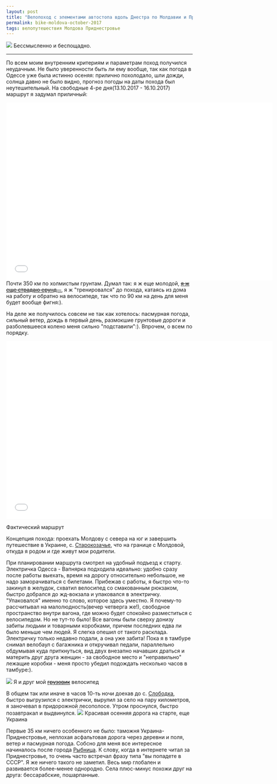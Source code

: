 ```yaml
---
layout: post
title: "Велопоход с элементами автостопа вдоль Днестра по Молдавии и Приднестровью"
permalink: bike-moldova-october-2017
tags: велопутешествия Молдова Приднестровье
---
```


![](https://lh3.googleusercontent.com/IVWAbgvKh4_rTumNwKF-co8uzDf36h3l5mVaJWNS8DhlLfbQKwYBL049lxKlc4s1hsi202rTB4PTwYKK3osKKjswhIPBguGiKre9_9mFfNYurWVAVMYpFDXUrrrwN5jnipQqT6NWWHaHYtRUtrrMj5eCz3yqqIKmM0NSpE3OxsIrR7YMHevGtZ0eYdmJtsKFEwRmWLuhjFq6TQ1fqe9dN2dPWbhfO7JArnLv0S-c1mXSMrUeFl53kT78lGT_mM_xGy8n3Xf7dliVYjDCFxYpEz81PEiQfskcpHgqmbevc_Zc37QShM5kx5ojbo95CF879im4JCRsmAE4hzAKS6cqFVNcZf_RBJYZOwhzQqiUWi6pd3uMJw-cXOhMFLZFmuxgnff3mDTsifEr15gn89QV4PAffrI_kv5O2TDc2C5blZIcN5U5YMvr5jPXRpyW7V-rzf9WsMXJqnOykbOQQMtLrJMrzWD8AMtN0ELlKvzBsxGzWXfCNSrhO6c_DIAkPPXKwvw2KR0FGdKP1K6_GWZg879QlX58adyGiQi6jay6ew0kVy0y0TUYdqK3xxEJl6v-YubvWaSv-2VC4RJ3iS41yed2cPZpmkaX0SeW1cGlvg=w1024-no)
Бессмысленно и беспощадно.

---

<script type="text/javascript" src="/public/js/jssor.slider.min.js"></script>

По всем моим внутренним критериям и параметрам поход получился неудачным. Не было уверенности быть ли ему вообще, так как погода в Одессе уже была истинно осеняя: прилично похолодало, шли дожди, солнца давно не было видно, прогноз погоды на даты похода был неутешительный. На свободные 4-ре дня(13.10.2017 - 16.10.2017) маршрут я задумал приличный:
<iframe src="//www.gpsies.com/mapOnly.do?fileId=ikslqxyosxyehmma" width="720" height="480" frameborder="0" scrolling="no" marginheight="0" marginwidth="0"></iframe>
Почти 350 км по холмистым грунтам. Думал так: я ж еще молодой, <s><a href="https://youtu.be/U8HRQg-NPaQ?t=65">я ж еще страдаю ерунд...</a></s>, я ж "тренировался" до похода, катаясь из дома на работу и обратно на велосипеде, так что по 90 км на день для меня будет вообще фигня:).

На деле же получилось совсем не так как хотелось: пасмурная погода, сильный ветер, дождь в первый день, размокшие грунтовые дороги и разболевшееся колено меня сильно "подставили":). Впрочем, о всем по порядку.
<iframe src="//www.gpsies.com/mapOnly.do?fileId=fczkvqtqbulmfjqk" width="720" height="480" frameborder="0" scrolling="no" marginheight="0" marginwidth="0"></iframe>
<p></p><span class="signed-image">Фактический маршрут</span>

Концепция похода: проехать Молдову с севера на юг и завершить путешествие в Украине, с. [Старокозачье](https://ru.wikipedia.org/wiki/Староказачье), что на границе с Молдовой, откуда я родом и где живут мои родители.

При планировании маршрута смотрел на удобный подъезд к старту. Электричка Одесса - Вапнярка подходила идеально: удобно сразу после работы выехать, время на дорогу относительно небольшое, не надо заморачиваться с билетами. Прибежав с работы, я быстро что-то закинул в желудок, схватил велосипед со смакованным рюкзаком, быстро добрался до жд-вокзала и упаковался в электричку. "Упаковался" именно то слово, которое здесь уместно. Я почему-то рассчитывал на малолюдность(вечер четверга же!), свободное пространство внутри вагона, где можно будет спокойно разместиться с велосипедом. Но не тут-то было! Все вагоны были сверху донизу забиты людьми и товарными коробками, причем последних едва ли было меньше чем людей. Я слегка опешил от такого расклада. Электричку только недавно подали, а она уже забита! Пока я в тамбуре снимал велобаул с багажника и откручивал педали, параллельно обдумывая куда приткнуться, вид двух внезапно начавших драться и материть друг друга женщин - за свободное место и "неправильно" лежащие коробки - меня просто убедил подождать несколько часов в тамбуре:).

![](https://lh3.googleusercontent.com/bH86F3_qSp9IPK5_tL70HKT--YlLBXIbKMxQNE00BBltTNWXy3aoe36Xju-gCAJ1Mk-uKR0ONo2upkxvgM2HPUrvy7dJ_7SGbOcb0PxkPY41rsjaM1Kffqu7KlwhvDaxgBCtG58mjIRsTDAYeoYbD7gJ6tLxodQhYEUgs6JkMPQREdBFLqtGgRWJBcbKtSi7PgIBNbb-3AvAnOF2C1JERBhagdU-PiMp82zLULJuDebjL_-yhIRpP-lVrFoStQasnn91REUWdvKHSwb8m9MpQfpVeCy8ty1OqIQMd4ffK5ixybE29pAKOEtWbz1jgRCdo8nwG6-HQi6lcpxC1zpeshSP5H10QAFapjHBatzFJsT3FeaZXmihpDCUmyPNL4eDRQ-cv85CNHRv7qTyktyr_gyS_H6Hf9Dve2OKKNPQm01X_JSv1dGX3Ru0BOmDWXURh0qpX6TEy3oSZ--8-6DaqR_9pySgwGvP6w1reIKCCX216fKNA_8EMvV_oRgrgyNAbpBMAEBikrQuHxucgnCQPK31cZDbUJt_aYiFfTs-8JRo6nn6oH4_U_1Zkc5YMUVJODqUozJWzEMcObIPtf-mZQpHA6CDxYHhauYMAszWjHLid1X___VuYtuu_Gukgx4JqCLOidXr6nb7VWiQ6T8IlrrHg8yUNuCd_O8=w1024-no)
<span class="signed-image">Я и друг мой <s><a href="https://ru.wikipedia.org/wiki/%D0%98_%D0%94%D1%80%D1%83%D0%B3_%D0%9C%D0%BE%D0%B9_%D0%93%D1%80%D1%83%D0%B7%D0%BE%D0%B2%D0%B8%D0%BA">грузовик</a></s> велосипед</span>

В общем так или иначе в часов 10-ть ночи доехав до с. [Слободка](https://ru.wikipedia.org/wiki/%D0%A1%D0%BB%D0%BE%D0%B1%D0%BE%D0%B4%D0%BA%D0%B0_(%D0%9E%D0%B4%D0%B5%D1%81%D1%81%D0%BA%D0%B0%D1%8F_%D0%BE%D0%B1%D0%BB%D0%B0%D1%81%D1%82%D1%8C)), быстро выгрузился с электрички, вырулил за село на пару километров, я заночевал в придорожной лесополосе.
Утром проснулся, быстро позавтракал и выдвинулся.
![](https://lh3.googleusercontent.com/x-f5JpBl5-5GzdDtcnpVYebTDU3zOt6JX4R18a2Jt1UcuU6UjQmhJs_0qXEttmnG_5zqP0R5EVgGxCzP0lgdowlyxOzHBVLiU1VhT8Lq4WTPRPY1AL3MsgE12aslfikFkm_s4GdJdw=w1024-no)
<span class="signed-image">Красивая осенняя дорога на старте, еще Украина</span>

Первые 35 км ничего особенного не было: таможня Украина-Приднестровье, неплохая асфальтовая дорога через деревни и поля, ветер и пасмурная погода. Собсно для меня все интересное начиналось после города [Рыбница](https://ru.wikipedia.org/wiki/%D0%A0%D1%8B%D0%B1%D0%BD%D0%B8%D1%86%D0%B0). К слову, когда в интернете читал за Приднестровье, то очень часто встречал фразу типа "вы попадете в СССР". Я же ничего такого не заметил. Весь мир глобален и развивается более-менее однородно. Села плюс-минус похожи друг на друга: бессарабские, пошарпанные.

<div id="slider5" style="position: relative; margin: 0 auto; top: 0px; left: 0px; width: 720px; height: 480px; overflow: hidden; visibility: hidden;">
    <div data-u="slides" style="cursor: default; position: relative; top: 0px; left: 0px; width: 720px; height: 480px; overflow: hidden;">
        <div data-p="112.50" style="display: none;"> <img data-u="image" src="
			https://lh3.googleusercontent.com/HqFARWUP5wcjCbROqoXYNt9Ybz_sRRWywr30yIFqsELqKo7yYoP6jglFEG5IaKE79JXjPCRn2OvFVjhZQ7B992_naOcz4Vu5fwxzpTzki3_PuoqwXAphw07d6C-ty0z1hI2dFarfXQ=w1024-no
        " /> </div>
        
        <div data-p="112.50" style="display: none;"> <img data-u="image" src="
			https://lh3.googleusercontent.com/bPvaaNyWKIs9Veb6zAWg6Ii5Yn-_V3l2OWAOgW_kvVvP8piOFKpzO2-Ce0e6PauLv7pR-FZpoz9Svp1qEcOUgzLaCmwAycWpPzurCFd0z0ZlQruCSCaWvVImrECZAKa0x_FYgI2rVg=w1024-no
        " /> </div>
        
        <div data-p="112.50" style="display: none;"> <img data-u="image" src="
			https://lh3.googleusercontent.com/1QN9EV8ejPVmOwuzqeAh-pHNldykIFJTJxsIJTKIVyTuPTnLI0RTqMETyZm-LdPrTLI1tbLi6vfceaAvIF97-MmUfAuWs_Or4Kt9GLUZynoXejElI8nynLtokny2DjaDaf399ovOQA=w1024-no
        " /> </div>
        
        <div data-p="112.50" style="display: none;"> <img data-u="image" src="
			https://lh3.googleusercontent.com/7Cs8bh2sphLBcXt-A-ILik6ngN8porGj_MOqsIPueLuLZ7ddEbml8Ss3j4FLdEZEePb5iWCyjPRNVy6qjktjX9x3K8toiwNnjkBn-2vbhgPsdKcXvJeAs6JEtzsX4tMqivaMz5OPHw=w1024-no
        " /> </div>

    </div>
    <!-- Bullet Navigator -->
    <div data-u="navigator" class="jssorb01" style="bottom:16px;right:10px;"> <div data-u="prototype" style="width:10px;height:10px;"></div> </div>
    <!-- Arrow Navigator -->
    <span data-u="arrowleft" class="jssora05l" style="top:123px;left:8px;width:40px;height:40px;" data-autocenter="2"></span>
    <span data-u="arrowright" class="jssora05r" style="top:123px;right:8px;width:40px;height:40px;" data-autocenter="2"></span>
</div><p></p><p></p>
<span class="signed-image">Кадры, сделанные в селах Приднестровья, Молдовы и Украины, есть ли большая разница, где чье?</span>


С городами тоже самое. Рыбница и Бендеры, вполне себе промышленные города, выглядят как типичные Белгород-Днестровский или Новая Каховка. Что там, что там есть много заводов, которые стоят или как-то работают, панельные дома, рекламные борды, кафе и полу разбитый асфальт(хотя, признаюсь, дороги по Приднестровью, там где я бывал, приятные).

<div id="slider4" style="position: relative; margin: 0 auto; top: 0px; left: 0px; width: 720px; height: 480px; overflow: hidden; visibility: hidden;">
    <div data-u="slides" style="cursor: default; position: relative; top: 0px; left: 0px; width: 720px; height: 480px; overflow: hidden;">
        <div data-p="112.50" style="display: none;"> <img data-u="image" src="
			https://lh3.googleusercontent.com/TsTnXF6BA_XFn4NYKd09ShN2TEo2Cgt1hFnUR46g5y-zUB3XkrnQ2Ud3mM87hCCSvNG5BK3wI3R0iAkoj_TquidZ2cGM3hSrNaPdREk6ldbbMhaUfymQXcskbH9DJ-_qIj6bmQ03hQ=w1024-no
        " /> </div>
        
        <div data-p="112.50" style="display: none;"> <img data-u="image" src="
			https://lh3.googleusercontent.com/x9hyyNq0y_nSK6bbQJTVziXFayWyftpcNcgaCfiyDPpJiQxEXo_UUPj4hBjrqzUuLBjqmPyoAsAtrqfD_QF8cNQ3bKyCfN7RvhSWb-knyaeRgvCV5Gc3HBRsQ7tbuzEVch-FBBjAdg=w1024-no
        " /> </div>
        
        <div data-p="112.50" style="display: none;"> <img data-u="image" src="
			https://lh3.googleusercontent.com/59rfUadwKpzANBcMWhSDj1RuWBlUdmwldwqcirI3LM-LrE8N-nMzbMVr6WLAnjkbSOwFrHe0oBRUzT18MdSjyb6I8oqLAmL8a4Rdmirv5eMYUnDpcf2S5l_iSnwGUA7X1luCo0nYIQ=w1024-no
        " /> </div>

    </div>
    <!-- Bullet Navigator -->
    <div data-u="navigator" class="jssorb01" style="bottom:16px;right:10px;"> <div data-u="prototype" style="width:10px;height:10px;"></div> </div>
    <!-- Arrow Navigator -->
    <span data-u="arrowleft" class="jssora05l" style="top:123px;left:8px;width:40px;height:40px;" data-autocenter="2"></span>
    <span data-u="arrowright" class="jssora05r" style="top:123px;right:8px;width:40px;height:40px;" data-autocenter="2"></span>
</div><p></p><p></p>
<span class="signed-image">На центральной площади Рыбницы, промзона Бендер</span>

Впрочем, я слегка отошел от основного повествования. В Рыбнице быстро прошел таможню  Приднестровье/Молдова, ...
![](https://lh3.googleusercontent.com/89GF19ORFsIiUib003_k37e5wca3FNpF2Vryoq3f_ZBP38eR7K3_GaxItg6BpcM6Xk4WqKL2e9ZgREwzAYiEvisX1zs5iZNRNbhKhVW3lhtTIhh-PAgQNaF0LQCg3pluXmxOmJHcbw=w1024-no)
<span class="signed-image">Мост между Приднестровьем и Молдовой, вид в сторону Рыбницы</span>

...переехал через Днестр и началось для меня то, ради чего ехал в поход: дорога вдоль Днестра, красивая и живописная, по осеннему желто-зелено-красная. Заглавное фото как раз сделано в начале этой дороги. Дорога сначала была покрыта сносным асфальтом, петляла по селам, ехалось легко. Достаточно быстро доехал к первой точке, куда я стремился - водопад в с. [Сахарна](https://ru.wikipedia.org/wiki/%D0%A1%D0%B0%D1%85%D0%B0%D1%80%D0%BD%D0%B0).

<div id="slider6" style="position: relative; margin: 0 auto; top: 0px; left: 0px; width: 720px; height: 480px; overflow: hidden; visibility: hidden;">
    <div data-u="slides" style="cursor: default; position: relative; top: 0px; left: 0px; width: 720px; height: 480px; overflow: hidden;">
        <div data-p="112.50" style="display: none;"> <img data-u="image" src="
			https://lh3.googleusercontent.com/moqu82ccmoT55vzkaPz6FKtcfWNx0YrA_-_MxyJTLIOTi8m6HeYR1T-BU66HTkxTtPnKNa0Ef_xx_I7BLRM1MJHGAMmnPM2Wlg8Yv724EiFhyb6GusvnIyxiOsA8vZ7iUytbSFVb4A=w1024-no
        " /> </div>
        
        <div data-p="112.50" style="display: none;"> <img data-u="image" src="
			https://lh3.googleusercontent.com/hW_fmS1CIFY0Y-Y3Sa6oOxyyV_iuzxQROgSnhCJGtlMaN7QnunrOzrhKIOEXn5kNXYlx3_1umYuRkqfGjRTysteOBh-c3aPZ3uI4cIYQVll8OCHzroxzPFFUNpOMPpWG7AixiJH-OA=w1024-no
        " /> </div>
        
        <div data-p="112.50" style="display: none;"> <img data-u="image" src="
			https://lh3.googleusercontent.com/LMR8117LtzAVwZpwE3Ov-_4Ka_C5FBAk5nJGBokTx4mHMtKVEwHxlOsm46YbQ29M6Jpw74Hgl5MSJkvKewNCXQPoI6H9mKcjSrmoLZ9Hv_IYRPn8MMVQDmjxMBeQmU2qiopaLkAQ5A=w1024-no
        " /> </div>
    </div>
    <!-- Bullet Navigator -->
    <div data-u="navigator" class="jssorb01" style="bottom:16px;right:10px;"> <div data-u="prototype" style="width:10px;height:10px;"></div> </div>
    <!-- Arrow Navigator -->
    <span data-u="arrowleft" class="jssora05l" style="top:123px;left:8px;width:40px;height:40px;" data-autocenter="2"></span>
    <span data-u="arrowright" class="jssora05r" style="top:123px;right:8px;width:40px;height:40px;" data-autocenter="2"></span>
</div><p></p><p></p>
<span class="signed-image">Водопад и монастырь в Сахарне</span>

Там же и пообедал, слушая шум воды и служений в монастыре.

Продолжил путь. Как только покинул Сахарну, начался жестяк: асфальт внезапно и бесповоротно исчез, грунтовка круто взлетела вверх, небо затянуло свинцом, начал слегка моросить дождь и по мере подъема усиливался ветер.

Я был в курсе что мне предстоит ехать через полевые дороги. Там собсно других путей и нет. И я очень расчитывал, что я их проскочу "насухо". Не повезло:).

Сначала были дороги внутри лесополос:
<div id="slider3" style="position: relative; margin: 0 auto; top: 0px; left: 0px; width: 720px; height: 1084px; overflow: hidden; visibility: hidden;">
    <div data-u="slides" style="cursor: default; position: relative; top: 0px; left: 0px; width: 720px; height: 1084px; overflow: hidden;">
        <div data-p="112.50" style="display: none;"> <img data-u="image" src="
			https://lh3.googleusercontent.com/wNOgqgGSF21YJpekEBfnQ_QJ-67hPrsa0Od06YfoWibrliEn71tC0gzbsC6bheWZKiM_WPErRSUM5pb4M00dAIp5Krtjou6ze51at4t3IOYefpBRl0vr8BdD5ngBcWttV2YWanqO8g=w1024-no
        " /> </div>
        
        <div data-p="112.50" style="display: none;"> <img data-u="image" src="
			https://lh3.googleusercontent.com/yuIMkRVdpMeE103TtWupubOnWYykSWNq2NOZFUithqc4-n1Q-zOt_MucNie3k2G0FM4j7XOhMDVS6iFNAQpQ4vKjkeKSA0vMcridR8Ui8inc89JX4sFw7u6zu2jfpaTgZEt6TTOi7Q=w1024-no
        " /> </div>
        
		<div data-p="112.50" style="display: none;"> <img data-u="image" src="
			https://lh3.googleusercontent.com/25PVfPDfqBfPZJqhyP_aypMqFPrvciBpfIpcis1Cfiwu71gbjGXfDi4E00XoT3YvJgMlv-cbHCzg5SvlicjdNAcpRUK-V5AfB_xYaDBMPlAZsqRBIZme7w5WcltchKbNjCy-hgj5DQ=w1024-no
        " /> </div>
    </div>
    <!-- Bullet Navigator -->
    <div data-u="navigator" class="jssorb01" style="bottom:16px;right:10px;"> <div data-u="prototype" style="width:10px;height:10px;"></div> </div>
    <!-- Arrow Navigator -->
    <span data-u="arrowleft" class="jssora05l" style="top:123px;left:8px;width:40px;height:40px;" data-autocenter="2"></span>
    <span data-u="arrowright" class="jssora05r" style="top:123px;right:8px;width:40px;height:40px;" data-autocenter="2"></span>
</div><p></p><p></p>
<span class="signed-image">Вы вот смотрите на фото и возможно думаете: "Как красиво, я бы тоже хотел(а) там прокатится". Но ... оно то, конечно, красиво, но блин тяжело. Кадры были сделаны, когда было легко и приятно ехать. Когда же было <s>говнище</s> болотище, мне было не до фоток</span>

Было красиво и тяжело: не всегда можно было ехать из-за болота и больших колей от тракторов, ветки деревьев и шиповника хлестали по рукам, лезли в спицы и цепь велосипеда. Но был один жирный плюс: растительные коридоры реально хорошо защищали от ветра, минус одна стихия, с которой надо бороться.

Вообще был альтернативный путь, грейдер, по которому местные ездят друг к другу. Без зарослей и преодолевания себя. Но он делал крюк, плюс не <s>интересный</s> живописный. В общем, пару часов я провел, интересно пробираясь через дебри. После того как выбрался на просто накатанные грунты, зарядил уже полноценный дождь. Видимо для того чтобы стало совсем интересно. И, действительно, было очень увлекательно: с козырька шлема течет, холодная ветровка липнет к телу, дороги скользкие и неровные.
![](https://lh3.googleusercontent.com/vRiVQH7DSK9eUT0lFoxB20MmbY3-BRW1qPKgWE6ya8x3rUcU2GowkzluLnET_5KOKw-7KR_DWjxk41Q4nJCxRA3SIBNjoCRNAZYDwJ3A4ZQleWhHeXSYDVro2HjHDArBQ4_-x11wFQN0GdlPvAoB5aAosIfD_F8Vjy1sdQ7ZVqFqpVp1rmO-cm30CkHww3J6P--YM3LhivvNFX6HjZ0qGo7_SVoKcUiBWr0GKP_YP69w8H26U6oW24F3N4-0B3oKkRsQ79it2B2eCQNdEkM_1dDLLdFrS-rJnb_8HouWn9kZeW48ysR76dZXACgiderz-kd_mKoN_7BAkOgrz40qX80QXJMB4nbyuU_zHtPXDveyUg5S_7dJ81jl9CU3vm66yjgxEfc8FbdJYBeNYkFWsfwCt2hdAwqRBgOcV1NCJ66ddtdmDYKU7fbIVjkXtUsi8_LzyYVYW9pIjZyVJOtL7lIIg1xNMxAdOrERLsisszG4WqvsD0laqDKgb4ZsQrCRjBAWkhE3J1jg1Fz7SEJZiFMZtoM9x56pXnPMlkRn7JSab1W5b6_y6A1KbrGXLsjFtamBLJLJ3-IXVZThhGEB51znVF1mmKrH8HT-LOfKKImLeyGTwgUAfuHW2EuyioLfSg4nTKhDV7YGJZyI5ZVzuCz4V02nAdeoD-M=w1024-no)
<span class="signed-image">Яркий домик посреди серых полей</span>

По плану я должен был доехать до с. [Цыпово](https://ru.wikipedia.org/wiki/%D0%A6%D1%8B%D0%BF%D0%BE%D0%B2%D0%BE). Именно в Цыпово хотелось заночевать, потому что там куча интересных местяков, как раз за пару часов вечером и утром можно было осмотреть. По gps, напрямую, расстояние было не больше 5 км, вообще фигня. Но дорога как-то обходила полукругом из-за цыповского ущелья. Я наконец-то выбрался с полей, ехал уже по грейдеру слегка в горку, дождь все также хлестал. В принципе я успевал осуществить задуманное: еще не было 17:00, до темноты, т.е. до 18:00 должен был бы успеть. Но у меня уже полностью промокли кроссовки. Велосипед потяжелел из-за болота, цепь начала характерно хрустеть от грязи. Начало слегка ныть колено. И я решил что ну его к черту мучиться. И в тот момент, когда я так подумал, недалеко от дороги увидел три больших шикарных дерева - грецких орехов. Я пулей туда залетел, за пару минут поставил палатку, запрыгнул туда вместе с велобаулом и быстро переоделся во второй комплект сухой одежды. Мне не было холодно, потому что все время вкручивал педали, но глупо же сидеть в мокрой одежде и остывать.

Дождь активно лил еще где-то с час. После того как он утих я начал пытаться разжечь костер. Не получалось долго добрых минут 30-ть, так как все вокруг было пропитано влагой. Но главное не сдаваться:
![](https://lh3.googleusercontent.com/hKuyV4sVwIgcbjocV5Cuf0Q2RNf5FIDvYBtLe7jfaBf4QVbcEt2VYpDM55sFIShkYs7NqHjuPjSkI1-V0_nQ5ZngAlJLmvKdVNYi5NYLw0cAELrrpzhg6Q5UibEAaKvBixvpiXWQkw=w1024-no)
Когда полыхает костер, уют на бивуаке сразу повышается до небес. Можно со спокойной душой заняться приготовлением ужина, сушкой одежды, техобслуживанием велосипеда. Главное вовремя подкидывать дрова.

![](https://lh3.googleusercontent.com/33O_UTTPWg-GLsVoVeXRiLTzOjRLa2Aoot94Y0HwzOg4tf51BJJvBsFx-cUUzAlmFPvqOSmvw_u5q6-3wxGirE7a9o-zyxZGe2sFVNu3tk8NdK1BMZ_PYjq_QOdsIlPvUGYa1UNtvg=w1024-no)
<span class="signed-image"><s>Копчу</s> сушу мокрую одежду</span>

![](https://lh3.googleusercontent.com/KH4D4mm0bpLnFwt4NXa-u3AiUCdRrp-iIyUSPo7ajhlCcUjqNBG1w54wyNoZoVX7YpucUdO4brriDr2EXjlPeSBXh22PikFeTSUOTnOo6g5EWUWorvfvcAXZmzGvV0qJZmHWA8QnsA=w1024-no)
<span class="signed-image">Интересно насколько это романтично: перекидываться с любимой смсками созерцая костер?:)</span>

Cледующее утро было очень прохладным и все также мрачным, пронизывающий ветер абсолютно не стимулировал выползать из палатки. Потому я сидел до последнего в ней и вылез оттуда когда сделал все: приготовил еду на горелке, собсно поел, переоделся в ходовую одежду, упаковал рюкзак. Внезапно, пока складывал палатку, выглянуло солнце:
![](https://lh3.googleusercontent.com/wHQFlzwomt_YTX-_P0_kPl8ImsntPo071DCLwNjPaAEREFEnVUABwTNlp9E5Qo6nrWrQrbtaZvwCEJQyNeleCyP3gfSIrtjZJc6Mn6d_OFiZgGLmJvofYaItGG2xxavoa-jrevhtQA=w1024-no)
Правда спустя минуту оно исчезло. Но знак хороший.

До Цыпово я добрался сравнительно быстро:
![](https://lh3.googleusercontent.com/19Oy9_bLyYHF4I2B61aPeDZj0s-zDBuiRzIctKAOw-bITB8v9jx67QjMYuSqjEjbNjpcDDqi4GdTwAdVcDEbNdeFi_sX44wc_cHnXnZwibdf8phKK1cAm-g_LYPmqgBpq0wUkOsAVA=w1024-no)
<span class="signed-image">река Днестр</span>
В ущелье рядом есть водопад подобный тому что я видел в Сахарне, потому я не стал тратить время на еще один подобный. Судя по [отчетам](http://mir-mak.livejournal.com/48221.html), которые читал в интернете, туда пешком шагать минимум час. Да и в принципе всю ту программу([старый скальный монастырь на берегу Днестра](https://ru-travel.livejournal.com/31974440.html), красивое ущелье), которую я планировал осуществить, пришлось забыть, так как я не смог добраться до Цыпово на ночевку. Маршрут у меня запланирован большой, я вроде как "опаздываю". Потому ограничился просто красивым видом с обзорной площадки и 15-ти минутным отдыхом.
[![](https://lh3.googleusercontent.com/NxrmnxCX1vlkDO4ZIwTO7ukgebOZWN6yKsxlsR77pRDitAj_Yliqt2GW7JoccOa8FOLtyptkwt29rz61hePKF_tQowyImBm_DLPi_M8RU_CwzjSe6e_2eA2Wdhx3lfvKzH6egccyAw=w1024-no "Изображение кликабельно")](https://lh3.googleusercontent.com/NxrmnxCX1vlkDO4ZIwTO7ukgebOZWN6yKsxlsR77pRDitAj_Yliqt2GW7JoccOa8FOLtyptkwt29rz61hePKF_tQowyImBm_DLPi_M8RU_CwzjSe6e_2eA2Wdhx3lfvKzH6egccyAw=w7670-no)
<span class="signed-image">Картина - класс, ветер тоже ... сильный</span>

После Цыпово у меня в планах было добраться в [Старый Орхей](https://ru.wikipedia.org/wiki/%D0%A1%D1%82%D0%B0%D1%80%D1%8B%D0%B9_%D0%9E%D1%80%D1%85%D0%B5%D0%B9) посмотреть на красивые виды реки Реут, плюс скальные монастыри. И я еще был оптимистичен:). Путь туда - все те же грунтовки. В общем я опять намесил болота будь здоров. Очень медленно продвигался. Обедая в каком-то леске, я понял что тупо не успею таким темпом проехать все что запланировал. Потому просто выпрямил часть маршрута. Отменился Старый Орхей, Кишинев, таким образом исчезла петля почти в 100 км. К часам 4-м дня я наконец-то выбрался на хороший асфальт, который все время шел на юг, на Дуббосары и Тирасполь:
![](https://lh3.googleusercontent.com/xwyLbLznsq-WB-FF66MJswyKSBkY5DJaMJr0o70wJQMANp1kFdzZj00qOf62fob8dngC_kwRIQcf--SeLk_fuIytsRh77wwft4PWqm7DG701ln2wD4AssVEHYEI_3vsmoge3DgI1EA=w1024-no)
Слоган этого похода: "Нельзя просто так ехать и наслаждаться!". Если нет болотистых грунтовок, есть ветер. Если ветер твой помощник и асфальт шикарен, то колено объявит независимость:). Вот такие мысли у меня витали в голове, когда я маслал по трассе. И еще: "Ветер - враг мой, ветер - друг мой". Мое направление движения по асфальту, на который я выехал, идеально совпадало с направлением ветра. Так что практически всегда было хорошо. Но иногда дорога поворачивала так что ветер был в лобовую. Ну а колено... Я на радостях(ровная и чистая дорога с попутным ветром!) взял быстрый темп. В правом колене возникло уже знакомое легкое ноющее ощущение. С таким ехать можно, главное не перегрузить колено, следить за ним, т.е. снизить обороты и больше "грузить" здоровое. В идеале, конечно, перейти вообще на контактные педали.

Проезжая через села, отмечал различные забавные штуки:
![](https://lh3.googleusercontent.com/FJgVZtAB9EKPXk6mSWpf_93ISJh8T3OKRIiqqaexg38Xa13ZbH_BKyVWGW9OdghoUCwkpvUHEPCodzDU7-qmKXBid9Ll75xKFUXZuizDYnW1QLD6rhi85kdvSFPlnKOwuT8miGy94A=w1024-no)
Пролетая на всех парах мимо этого я аж приафигел, развернулся назад, дабы более подробно рассмотреть:
![](https://lh3.googleusercontent.com/sB8ObUB83FH9ic_J0LiyE649dGRgXUe35xYAL1LsOprho1X4X9iZ0lK43NOcW-s-jaQlcploI68dFcmJWgL0-WwUs6t8FeoBTm2zMTxw9i8Ms4E8H_4cUQBAkFPSqK2r9sVJgZZIMw=w1024-no)
Я не верующий, потому нифига не понял что делает череп с костями на православном кресте. Уже потом в интернете вычитал: "Череп - это образ черепа Адама, на который, по преданию Святой Церкви, пролилась Кровь непорочного Агнца - который есть Иисус Христос, Сын Божий. Череп - это мы с вами, смертные. Дети Адама. Благодаря Жертве на Кресте, Кровь омыла нашу падшую природу, дав каждому из нас Дорогу в Царство Иисуса Христа. Царство Небесное. Рай." Ну ок, понятно, но жутковато.
![](https://lh3.googleusercontent.com/qYYDanIjIzmkdxP3tHV0lSHkJ7bCFr-e-mSX1nQRLBhG6hCyjvX8cS2KvGxevJTlSeOijvlO_mDF83CWAyHgHP2HA9SXXhlna20btwTUz3o5XYxMyOcHE_WQPIJAgBnU6QmwI0-FYw=w1024-no)
<span class="signed-image">с. Устия, недалеко от моста на Дуббосары</span>
К слову, такие артефакты попадались в молдавских селах, в Приднестровье такого я не видел.

Еще меня радовало большое количество колодцев, проблем с водой вообще не было:
<div id="slider1" style="position: relative; margin: 0 auto; top: 0px; left: 0px; width: 720px; height: 480px; overflow: hidden; visibility: hidden;">
    <div data-u="slides" style="cursor: default; position: relative; top: 0px; left: 0px; width: 720px; height: 480px; overflow: hidden;">
        <div data-p="112.50" style="display: none;"> <img data-u="image" src="
			https://lh3.googleusercontent.com/p3tAhgFSxlONEiRelYVK_XYau5QSpJdaYdd37d5s1vVoADSHbCbe_4pd80BBcNqntQwpOD4oLP-2uj6PUBnM18v77hSjDzGKEeQLSyuPUBI2tGGUY7gz-O-d1QkXUtA8DLLsFN25Mw=w1024-no
        " /> </div>
        
        <div data-p="112.50" style="display: none;"> <img data-u="image" src="
			https://lh3.googleusercontent.com/iAiU5qUyL3W6Ol5sirdZGPINmJHnREYPuAlrBMJYs3ERPGBxclNBEckkgi2_RQ_ZLR-vcJQPdalKZ4DYkqc0YZiy7ZCLlxFMio-PkjjqubpysWfGQM1LLiZO341PMiwtKag6rpdWYw=w1024-no
        " /> </div>
        
        <div data-p="112.50" style="display: none;"> <img data-u="image" src="
			https://lh3.googleusercontent.com/7knwN4E4SJCzVZNLpWq8gztE77nVILPUj33r9LAkMKuG5wEyFFvrXOqj5CBYr7kRkbIA77eqO-xSbYlDSqFruUAET_o6d2eAL4FULw5si9mMJ0hOzc5Y5ywea7iytP6mFFEOxJl9tQ=w1024-no
        " /> </div>
    </div>
    <!-- Bullet Navigator -->
    <div data-u="navigator" class="jssorb01" style="bottom:16px;right:10px;"> <div data-u="prototype" style="width:10px;height:10px;"></div> </div>
    <!-- Arrow Navigator -->
    <span data-u="arrowleft" class="jssora05l" style="top:123px;left:8px;width:40px;height:40px;" data-autocenter="2"></span>
    <span data-u="arrowright" class="jssora05r" style="top:123px;right:8px;width:40px;height:40px;" data-autocenter="2"></span>
</div>
Они настолько часто попадались, что даже когда у меня оставалось критично мало воды, мне лень было останавливаться дабы пополнить запасы, потому что я знал что впереди по любому будет еще один колодец.

Дальше основная дорога разветвлялась. Одно из направлений уходило в сторону Кишинева, куда я уже не собирался ехать. Второе направление перескакивало через Днестр и шло прямо на Тирасполь. Туда я и поехал. На мосту ко мне прицепились какие-то агрессивные дворняги, не просто лаяли, а аж за штанину пару раз хватали. Удар ноги в голову не помогал, наоборот их делал более агрессивными. Тогда я резко ускорился, дабы оторваться. Получилось, но зря я это сделал. Понял сие когда спешился перед погранпостом Молдова/Приднестровье - начало резко болеть колено. После прохождения всех формальностей я не поехал, а пошкандыбал. Где-то через полчаса я остановился на ночевку в леске на крутом склоне над Днестром:
[![](https://lh3.googleusercontent.com/0OZplMdmfIQmnNPU_3On473ef8_OTDYasZveW42c8jheKan6fICmCTOg9yAWIVdnWRtIaVNKeHE1qW7AXxVpGUUY4SJNowT_9_2YgesDLcbvCgSw3t3vYjBcNiAngoCCtgeWwpbhvQ=w1024-no "Изображение кликабельно")](https://lh3.googleusercontent.com/0OZplMdmfIQmnNPU_3On473ef8_OTDYasZveW42c8jheKan6fICmCTOg9yAWIVdnWRtIaVNKeHE1qW7AXxVpGUUY4SJNowT_9_2YgesDLcbvCgSw3t3vYjBcNiAngoCCtgeWwpbhvQ=w6888-no)
<span class="signed-image">Шикарный вид</span>
За второй ходовой день опять проехал где-то с 60 км. Мало. Но даже если с таким километражом, то я успею добраться до финиша за следующие два дня. С такой мыслью я уснул.

На следующий третий день, проехав буквально километров 10-ть, я понял что правое колено отказало совсем. Перестал мучить колено, пошел пешком. Если идти я хоть как-то могу, то тупо сгибать-разгибать, даже не давить на педаль, было адски больно. Я слегка приуныл. Что ж, блин, такое?! Все время то дождь, то ветер в лобовую, то пасмурно. Я рассчитывал совсем на другое:). Где ж тут удовольствие получить? До конечного пункта больше 100 км, при чем уже по равнине, т.е. без горок. При нормальных обстоятельствах я и за день такое расстояние проеду. А в запасе было два: сегодня и завтра. Но с таким раскладом я уже потерял запал, да и не было физической возможности ехать.

Прочапав минут 15-ть, я полностью осознал, что велопоход для меня окончен. Ну раз так, то надо как-то домой добираться, причем желательно сегодня.

![](https://lh3.googleusercontent.com/Se57xFJhC6Tzb1B9jaueSpP7K74TjbVj4AK8NUzUT-Q-Nw4JtZJpNzlH0ylJXZFz6YOS8s6SjP1iEsgF9uJG9_DvFqpd5JZSXGSFx_5g4_tm63cz7QAdnX9M9949R-VEkZMhZd_cDQ=w1024-no)
<span class="signed-image">Размышляю что делать дальше, глядя на (заброшенный?) консервный завод в Григорополе</span>

Как это сделать, находясь в Приднестровье, в каком-то [селе](https://ru.wikipedia.org/wiki/%D0%93%D1%80%D0%B8%D0%B3%D0%BE%D1%80%D0%B8%D0%BE%D0%BF%D0%BE%D0%BB%D1%8C), где транспортного сообщения-то особо нет? Автостоп! Автостоп в велосипедном походе - это что-то новое, такого у меня раньше еще не было:). Сотня километров для авто вообще дело плевое.

По понятным причинам я стопил только грузовые авто. Первая машина, которую застопил, была старая ГАЗ-53. И какая удача, водитель Виталий ехал аж в Бендеры, что уже покрывало большую часть пути. Оказалось Виталий с его слов байкер, потому и решил остановиться:

>Вижу велосипедист стоит, голосует. Дай, думаю, остановлюсь, может помощь какая нужна.

Пока ехали, весело перекрикивались, потому что иначе невозможно было общаться. Легче становилось, когда Виталий разгонялся, переключался на нейтральную передачу и дальше мы каких-то пару сотен метров ехали накатом в относительной "тишине" двигателя:).
<iframe width="720" height="405" src="https://www.youtube.com/embed/o0mPNtnT8Do?rel=0" frameborder="0" allowfullscreen></iframe>

В Бендерах мы попрощались, следующие километров 20-ть проехал-прошел. По прямой дороге и на спусках я крутил педаль одной ногой: из веревки на педали сделал себе лямку для ноги. Передачу пониже, вторая нога просто болтается и вперед! Забавно, наверное, со стороны выглядел. В горку и против ветра я, конечно, шел пешком из-за боли в колене. На очередном подьеме удалось застопить легковушку-пирожок. Они меня подкинули еще на 10-ку километров, почти к [Штефан-Водэ](https://ru.wikipedia.org/wiki/%D0%A8%D1%82%D0%B5%D1%84%D0%B0%D0%BD-%D0%92%D0%BE%D0%B4%D1%8D).

<div id="slider7" style="position: relative; margin: 0 auto; top: 0px; left: 0px; width: 720px; height: 480px; overflow: hidden; visibility: hidden;">
    <div data-u="slides" style="cursor: default; position: relative; top: 0px; left: 0px; width: 720px; height: 480px; overflow: hidden;">
        <div data-p="112.50" style="display: none;"> <img data-u="image" src="
			https://lh3.googleusercontent.com/hfqag6WZDeIfkboEfH9RaAyb-jAuHF44tJVCmLeMuAZI34wDN2-nQPdwdGcxSWE-NVIvfo4UKYffjRaonxlZp7T6qWmfCj9t0BwJnSmn6OCYssizPMDLaQZTNlv0L97TFadP1E9pmQ=w1024-no
        " /> </div>
        
        <div data-p="112.50" style="display: none;"> <img data-u="image" src="
			https://lh3.googleusercontent.com/pjTrgl6ZsiFuyGE8WJqluv7fC5qDIOF3UreeRISc4--D2RBOaX8afS583TCR3tS1dxD635Nz4WBrlk5mGsp-AQFLrGsSnVZPLQd_CajWpzPdc1BF7TQ-XebW9-VzBsuEkwvQYjD7NQ=w1024-no
        " /> </div>
        
		<div data-p="112.50" style="display: none;"> <img data-u="image" src="
			https://lh3.googleusercontent.com/p2tAus1x9thTzxJsPyS2zTK-hcdw6EwncrvWVtI98SHfByxFsqbIcNEzCD-qp-ghRx8puYGgsmQzErwxwgCvt03Cg9I432yO4UH50BAuj3fqJYVhR-wrGr3orcYtxIKv-NDQOX2sug=w1024-no
        " /> </div>
    </div>
    <!-- Bullet Navigator -->
    <div data-u="navigator" class="jssorb01" style="bottom:16px;right:10px;"> <div data-u="prototype" style="width:10px;height:10px;"></div> </div>
    <!-- Arrow Navigator -->
    <span data-u="arrowleft" class="jssora05l" style="top:123px;left:8px;width:40px;height:40px;" data-autocenter="2"></span>
    <span data-u="arrowright" class="jssora05r" style="top:123px;right:8px;width:40px;height:40px;" data-autocenter="2"></span>
</div>

Хорошо идем! К финальной точке маршрута осталось каких-то 30-35 км! А еще только обед. И еще так удачно выпрямилась дорога и ненавистный до сих пор сильный ветер теперь все время дует в спину. Я даже с одной рабочей ногой мог особо не напрягаясь держать темп в 20-25 км/ч. Был забавный момент, когда я проезжал через какое-то село и там двигалась колона велосипедистов, несколько взрослых и много детей(что-то похожее на школьный велопоход). Я решил выпендриться и пошел на обгон. Естественно "одноногий" велосипедист с рюкзаком, который обгонял колону других велосипедистов вызвал фурор и желание погоняться:). Но к моему удивлению я легко их всех обошел и оторвался. 

Спустя несколько километров я устал и перед очередной пологой горкой спешился. Так я хромал себе с минут пять, когда передо мной остановился мужик на жигуле, мол "все ли нормально?". В итоге мы закинули велосипед на багажник на крыше авто и он меня подвез почти до таможенного поста. Осталось там каких-то 5 км, которые я без особого напряга доехал на одной ноге.

Быстро прошел молдавскую таможню, долго стоял на украинской(у них одно окошко на всех, очереди дикие!), после меня уже и отец встретил на авто.

Резюмируя: поход получился совсем не таким как я его себе представлял. С точки зрения планирования - полный провал. Маршрут не тот что изначально наметил, многие интересные места не посетил, погода подкачала. С точки зрения приключений да и общего впечатления - ничего так:). Каждый день по своему соревновательный с чем-то. То с ветром и дождем, то с коленом, то азартное добирание домой автостопом. И еще одно: старею я, пора пересаживаться на мотоцикл:).

<script> 
    jssor_1_slider_init("slider1");
    jssor_1_slider_init("slider3");
    jssor_1_slider_init("slider4");
    jssor_1_slider_init("slider5");
    jssor_1_slider_init("slider6");
    jssor_1_slider_init("slider7");
</script>
